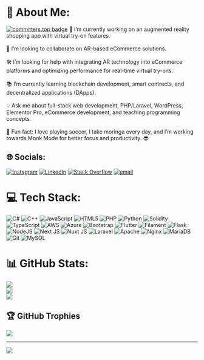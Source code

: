 # 💫 About Me:
[![committers.top badge](https://user-badge.committers.top/ethiopia/MarufAbrar.svg)](https://user-badge.committers.top/ethiopia/MarufAbrar)
🔭 I’m currently working on an augmented reality shopping app with virtual try-on features.<br><br>🤝 I’m looking to collaborate on AR-based eCommerce solutions.<br><br>🛠️ I’m looking for help with integrating AR technology into eCommerce platforms and optimizing performance for real-time virtual try-ons.<br><br>📚 I’m currently learning blockchain development, smart contracts, and decentralized applications (DApps).<br><br>💡 Ask me about full-stack web development, PHP/Laravel, WordPress, Elementor Pro, eCommerce development, and teaching programming concepts.<br><br>🎉 Fun fact: I love playing soccer, I take moringa every day, and I’m working towards Monk Mode for better focus and productivity. 😎


## 🌐 Socials:
[![Instagram](https://img.shields.io/badge/Instagram-%23E4405F.svg?logo=Instagram&logoColor=white)](https://instagram.com/https://www.instagram.com/ops_gen/) [![LinkedIn](https://img.shields.io/badge/LinkedIn-%230077B5.svg?logo=linkedin&logoColor=white)](https://linkedin.com/in/maruf-abrar) [![Stack Overflow](https://img.shields.io/badge/-Stackoverflow-FE7A16?logo=stack-overflow&logoColor=white)](https://stackoverflow.com/users/15877131) [![email](https://img.shields.io/badge/Email-D14836?logo=gmail&logoColor=white)](mailto:maracode1@gmail.com) 

# 💻 Tech Stack:
![C#](https://img.shields.io/badge/c%23-%23239120.svg?style=for-the-badge&logo=csharp&logoColor=white) ![C++](https://img.shields.io/badge/c++-%2300599C.svg?style=for-the-badge&logo=c%2B%2B&logoColor=white) ![JavaScript](https://img.shields.io/badge/javascript-%23323330.svg?style=for-the-badge&logo=javascript&logoColor=%23F7DF1E) ![HTML5](https://img.shields.io/badge/html5-%23E34F26.svg?style=for-the-badge&logo=html5&logoColor=white) ![PHP](https://img.shields.io/badge/php-%23777BB4.svg?style=for-the-badge&logo=php&logoColor=white) ![Python](https://img.shields.io/badge/python-3670A0?style=for-the-badge&logo=python&logoColor=ffdd54) ![Solidity](https://img.shields.io/badge/Solidity-%23363636.svg?style=for-the-badge&logo=solidity&logoColor=white) ![TypeScript](https://img.shields.io/badge/typescript-%23007ACC.svg?style=for-the-badge&logo=typescript&logoColor=white) ![AWS](https://img.shields.io/badge/AWS-%23FF9900.svg?style=for-the-badge&logo=amazon-aws&logoColor=white) ![Azure](https://img.shields.io/badge/azure-%230072C6.svg?style=for-the-badge&logo=microsoftazure&logoColor=white) ![Bootstrap](https://img.shields.io/badge/bootstrap-%238511FA.svg?style=for-the-badge&logo=bootstrap&logoColor=white) ![Flutter](https://img.shields.io/badge/Flutter-%2302569B.svg?style=for-the-badge&logo=Flutter&logoColor=white) ![Filament](https://img.shields.io/badge/Filament-FFAA00?style=for-the-badge&logoColor=%23000000) ![Flask](https://img.shields.io/badge/flask-%23000.svg?style=for-the-badge&logo=flask&logoColor=white) ![NodeJS](https://img.shields.io/badge/node.js-6DA55F?style=for-the-badge&logo=node.js&logoColor=white) ![Next JS](https://img.shields.io/badge/Next-black?style=for-the-badge&logo=next.js&logoColor=white) ![Nuxt JS](https://img.shields.io/badge/Nuxt-002E3B?style=for-the-badge&logo=nuxt.js&logoColor=#00DC82) ![Laravel](https://img.shields.io/badge/laravel-%23FF2D20.svg?style=for-the-badge&logo=laravel&logoColor=white) ![Apache](https://img.shields.io/badge/apache-%23D42029.svg?style=for-the-badge&logo=apache&logoColor=white) ![Nginx](https://img.shields.io/badge/nginx-%23009639.svg?style=for-the-badge&logo=nginx&logoColor=white) ![MariaDB](https://img.shields.io/badge/MariaDB-003545?style=for-the-badge&logo=mariadb&logoColor=white) ![Git](https://img.shields.io/badge/git-%23F05033.svg?style=for-the-badge&logo=git&logoColor=white) ![MySQL](https://img.shields.io/badge/mysql-4479A1.svg?style=for-the-badge&logo=mysql&logoColor=white)
# 📊 GitHub Stats:
![](https://github-readme-stats.vercel.app/api?username=marufabrar&theme=react&hide_border=false&include_all_commits=false&count_private=false)<br/>
![](https://nirzak-streak-stats.vercel.app/?user=marufabrar&theme=react&hide_border=false)<br/>
![](https://github-readme-stats.vercel.app/api/top-langs/?username=marufabrar&theme=react&hide_border=false&include_all_commits=false&count_private=false&layout=compact)

## 🏆 GitHub Trophies
![](https://github-profile-trophy.vercel.app/?username=marufabrar&theme=radical&no-frame=false&no-bg=true&margin-w=4)

---
[![](https://visitcount.itsvg.in/api?id=marufabrar&icon=0&color=0)](https://visitcount.itsvg.in)

<!-- Proudly created with GPRM ( https://gprm.itsvg.in ) -->
